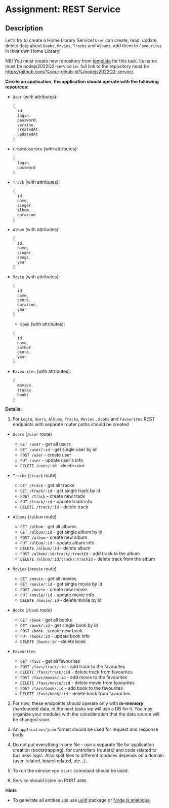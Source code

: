 # Assignment: REST Service

## Description

Let's try to create a Home Library Service! `User` can create, read, update, delete data about `Books`, `Movies`, `Tracks` and `Albums`, add them to `Favourites` in their own Home Library!

NB! You must create new repository from [template](https://github.com/rolling-scopes-school/nodejs-course-template/generate) for this task. Its name must be nodejs2022Q2-service i.e. full link to the repository must be https://github.com/%your-gihub-id%/nodejs2022Q2-service.

**Create an application, the application should operate with the following resources:**

- `User` (with attributes):
  ```javascript
  {  
    id,
    login,
    password,
    version,
    createdAt,
    updatedAt 
  }
  ```

- `CreateUserDto` (with attributes): 
  ```javascript
  {  
    login, 
    password 
  }
  ```
  
- `Track` (with attributes):
  ```javascript
  { 
    id, 
    name, 
    singer, 
    album, 
    duration
  }
  ```

- `Album` (with attributes):
  ```javascript
  { 
    id, 
    name, 
    singer, 
    songs, 
    year
  }
  ```

- `Movie` (with attributes):
  ```javascript
  {
    id,
    name,
    genre,
    duration,
    year
  }
  ```

  - `Book` (with attributes):
  ```javascript
  {
    id,
    name,
    author,
    genre,
    year
  }
  ```

- `Favourites` (with attributes):
  ```javascript
  {
    movies,
    tracks,
    books
  }
  ```

**Details:**

1. For `Login`, `Users`, `Albums`, `Tracks`, `Movies` , `Books` and `Favourites` REST endpoints with separate router paths should be created
  * `Users` (`/user` route)
    * `GET /user` - get all users
    * `GET /user/:id` - get single user by id
    * `POST /user` - create user
    * `PUT /user` - update user's info
    * `DELETE /user/:id` - delete user
  
  * `Tracks` (`/track` route)
    * `GET /track` - get all tracks
    * `GET /track/:id` - get single track by id
    * `POST /track` - create new track
    * `PUT /track/:id` - update track info
    * `DELETE /track/:id` - delete track

  * `Albums` (`/album` route)
    * `GET /album` - get all albums
    * `GET /album/:id` - get single album by id
    * `POST /album` - create new album
    * `PUT /album/:id` - update album info
    * `DELETE /album/:id` - delete album
    * `POST /album/:id/track/:trackId` - add track to the album
    * `DELETE /album/:id/track/:trackId` - delete track from the album

  * `Movies` (`/movie` route)
    * `GET /movie` - get all movies
    * `GET /movie/:id` - get single movie by id
    * `POST /movie` - create new movie
    * `PUT /movie/:id` - update movie info
    * `DELETE /movie/:id` - delete movie by id

  * `Books` (`/book` route)
    * `GET /book` - get all books
    * `GET /book/:id` - get single book by id
    * `POST /book` - create new book
    * `PUT /book/:id` - update book info
    * `DELETE /book/:id` - delete book

  * `Favourites`
    * `GET /favs` - get all favourites
    * `POST /favs/track/:id` - add track to the favourites
    * `DELETE /favs/track/:id` - delete track from favourites
    * `POST /favs/movie/:id` - add movie to the favourites
    * `DELETE /favs/movie/:id` - delete movie from favourites
    * `POST /favs/book/:id` - add book to the favourites
    * `DELETE /favs/book/:id` - delete book from favourites

2. For now, these endpoints should operate only with **in-memory** (hardcoded) data, in the next tasks we will use a DB for it. You may organize your modules with the consideration that the data source will be changed soon.

3. An `application/json` format should be used for request and response body.

4. Do not put everything in one file - use a separate file for application creation (bootstrapping), for controllers (routers) and code related to business logic. Also split files to different modules depends on a domain (user-related, board-related, etc...).

5. To run the service `npm start` command should be used.

6. Service should listen on PORT `4000`.

**Hints**

* To generate all entities `id`s use [uuid](https://www.npmjs.com/package/uuid) package or [Node.js analogue](https://nodejs.org/dist/latest-v16.x/docs/api/crypto.html#cryptorandomuuidoptions).

